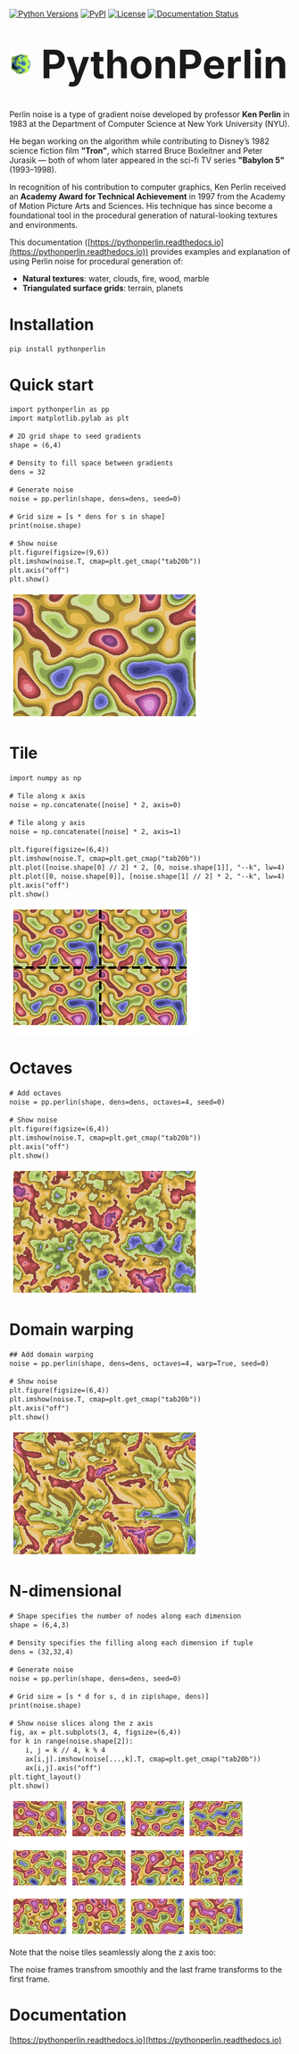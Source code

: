 [![Python Versions](https://img.shields.io/pypi/pyversions/pythonperlin?style=plastic)](https://pypi.org/project/pythonperlin/)
[![PyPI](https://img.shields.io/pypi/v/pythonperlin?style=plastic)](https://pypi.org/project/pythonperlin/)
[![License](https://img.shields.io/pypi/l/pythonperlin?style=plastic)](https://opensource.org/licenses/MIT)
[![Documentation Status](https://readthedocs.org/projects/pythonperlin/badge/?version=latest)](https://pythonperlin.readthedocs.io/en/latest/?badge=latest)

<h1><p align="left">
  <img src="https://github.com/timpyrkov/pythonperlin/blob/master/docs/media/logo.png?raw=true" alt="PythonPerlin logo" height="40" style="vertical-align: middle; margin-right: 10px;">
  <span style="font-size:2.5em; vertical-align: middle;"><b>PythonPerlin</b></span>
</p></h1>

#

Perlin noise is a type of gradient noise developed by professor <b>Ken Perlin</b> in 1983 at the Department of Computer Science at New York University (NYU).

He began working on the algorithm while contributing to Disney’s 1982 science fiction film <b>"Tron"</b>, which starred Bruce Boxleitner and Peter Jurasik — both of whom later appeared in the sci-fi TV series <b>"Babylon 5"</b> (1993–1998).

In recognition of his contribution to computer graphics, Ken Perlin received an <b>Academy Award for Technical Achievement</b> in 1997 from the Academy of Motion Picture Arts and Sciences. His technique has since become a foundational tool in the procedural generation of natural-looking textures and environments.

This documentation ([https://pythonperlin.readthedocs.io](https://pythonperlin.readthedocs.io)) provides examples and explanation of using Perlin noise for procedural generation of:
- <b>Natural textures</b>: water, clouds, fire, wood, marble 
- <b>Triangulated surface grids</b>: terrain, planets

#
# Installation
```
pip install pythonperlin
```

# Quick start
```
import pythonperlin as pp
import matplotlib.pylab as plt

# 2D grid shape to seed gradients
shape = (6,4)

# Density to fill space between gradients
dens = 32

# Generate noise
noise = pp.perlin(shape, dens=dens, seed=0)

# Grid size = [s * dens for s in shape]
print(noise.shape)

# Show noise
plt.figure(figsize=(9,6))
plt.imshow(noise.T, cmap=plt.get_cmap("tab20b"))
plt.axis("off")
plt.show()
```
![](https://github.com/timpyrkov/pythonperlin/blob/master/docs/media/noise.png?raw=true)


# Tile
```
import numpy as np 

# Tile along x axis
noise = np.concatenate([noise] * 2, axis=0)

# Tile along y axis
noise = np.concatenate([noise] * 2, axis=1)

plt.figure(figsize=(6,4))
plt.imshow(noise.T, cmap=plt.get_cmap("tab20b"))
plt.plot([noise.shape[0] // 2] * 2, [0, noise.shape[1]], "--k", lw=4)
plt.plot([0, noise.shape[0]], [noise.shape[1] // 2] * 2, "--k", lw=4)
plt.axis("off")
plt.show()
```
![](https://github.com/timpyrkov/pythonperlin/blob/master/docs/media/noise_tile.png?raw=true)


# Octaves
```
# Add octaves
noise = pp.perlin(shape, dens=dens, octaves=4, seed=0)

# Show noise
plt.figure(figsize=(6,4))
plt.imshow(noise.T, cmap=plt.get_cmap("tab20b"))
plt.axis("off")
plt.show()
```
![](https://github.com/timpyrkov/pythonperlin/blob/master/docs/media/noise_octaves.png?raw=true)


# Domain warping
```
## Add domain warping
noise = pp.perlin(shape, dens=dens, octaves=4, warp=True, seed=0)

# Show noise
plt.figure(figsize=(6,4))
plt.imshow(noise.T, cmap=plt.get_cmap("tab20b"))
plt.axis("off")
plt.show()
```
![](https://github.com/timpyrkov/pythonperlin/blob/master/docs/media/noise_warp.png?raw=true)


# N-dimensional
```
# Shape specifies the number of nodes along each dimension
shape = (6,4,3)

# Density specifies the filling along each dimension if tuple
dens = (32,32,4)

# Generate noise
noise = pp.perlin(shape, dens=dens, seed=0)

# Grid size = [s * d for s, d in zip(shape, dens)]
print(noise.shape)

# Show noise slices along the z axis
fig, ax = plt.subplots(3, 4, figsize=(6,4))
for k in range(noise.shape[2]):
    i, j = k // 4, k % 4
    ax[i,j].imshow(noise[...,k].T, cmap=plt.get_cmap("tab20b"))
    ax[i,j].axis("off")
plt.tight_layout()
plt.show()
```
![](https://github.com/timpyrkov/pythonperlin/blob/master/docs/media/noise_frames.png?raw=true)


Note that the noise tiles seamlessly along the z axis too: 

The noise frames transfrom smoothly and the last frame transforms to the first frame.


# Documentation

[https://pythonperlin.readthedocs.io](https://pythonperlin.readthedocs.io)